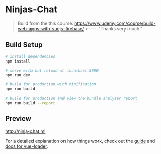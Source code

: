 # Ninjas-Chat

> Build from the this course: https://www.udemy.com/course/build-web-apps-with-vuejs-firebase/ <--- "Thanks very much."

## Build Setup

``` bash
# install dependencies
npm install

# serve with hot reload at localhost:8080
npm run dev

# build for production with minification
npm run build

# build for production and view the bundle analyzer report
npm run build --report
```
## Preview
http://ninja-chat.ml

For a detailed explanation on how things work, check out the [guide](http://vuejs-templates.github.io/webpack/) and [docs for vue-loader](http://vuejs.github.io/vue-loader).
